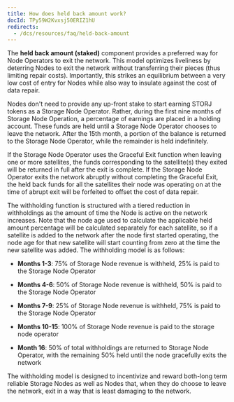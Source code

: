 ```yaml
---
title: How does held back amount work?
docId: TPy59W2Kvxsj50ERIZ1hU
redirects:
  - /dcs/resources/faq/held-back-amount
---
```


The **held back amount (staked)** component provides a preferred way for Node Operators to exit the network. This model optimizes liveliness by deterring Nodes to exit the network without transferring their pieces (thus limiting repair costs). Importantly, this strikes an equilibrium between a very low cost of entry for Nodes while also way to insulate against the cost of data repair.

Nodes don't need to provide any up-front stake to start earning STORJ tokens as a Storage Node Operator. Rather, during the first nine months of Storage Node Operation, a percentage of earnings are placed in a holding account. These funds are held until a Storage Node Operator chooses to leave the network. After the 15th month, a portion of the balance is returned to the Storage Node Operator, while the remainder is held indefinitely.

If the Storage Node Operator uses the Graceful Exit function when leaving one or more satellites, the funds corresponding to the satellite(s) they exited will be returned in full after the exit is complete. If the Storage Node Operator exits the network abruptly without completing the Graceful Exit, the held back funds for all the satellites their node was operating on at the time of abrupt exit will be forfeited to offset the cost of data repair.

The withholding function is structured with a tiered reduction in withholdings as the amount of time the Node is active on the network increases. Note that the node age used to calculate the applicable held amount percentage will be calculated separately for each satellite, so if a satellite is added to the network after the node first started operating, the node age for that new satellite will start counting from zero at the time the new satellite was added. The withholding model is as follows:

- **Months 1-3**: 75% of Storage Node revenue is withheld, 25% is paid to the Storage Node Operator

- **Months 4-6**: 50% of Storage Node revenue is withheld, 50% is paid to the Storage Node Operator

- **Months 7-9**: 25% of Storage Node revenue is withheld, 75% is paid to the Storage Node Operator

- **Months 10-15**: 100% of Storage Node revenue is paid to the storage node operator

- **Month 16**: 50% of total withholdings are returned to Storage Node Operator, with the remaining 50% held until the node gracefully exits the network

The withholding model is designed to incentivize and reward both-long term reliable Storage Nodes as well as Nodes that, when they do choose to leave the network, exit in a way that is least damaging to the network.
